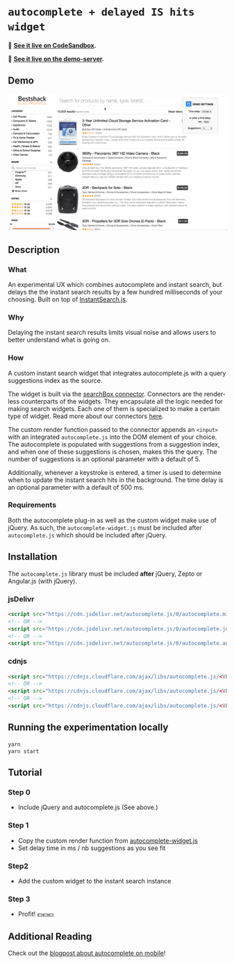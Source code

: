 # `autocomplete + delayed IS hits widget`

🎥 **[See it live on CodeSandbox](https://codesandbox.io/s/mzlx3lp3zx).**

🎥 **[See it live on the demo-server](https://internal-preview.algolia.com/delayed-hits-demo).**

## Demo

![demo of autocomplete+IS](demo.gif)

## Description

### What
An experimental UX which combines autocomplete and instant search, but delays the the instant search results by a few hundred milliseconds of your choosing.  Built on top of [InstantSearch.js](https://community.algolia.com/instantsearch.js/).

### Why
Delaying the instant search results limits visual noise and allows users to better understand what is going on.

### How
A custom instant search widget that integrates autocomplete.js with a query suggestions index as the source.

The widget is built via the [searchBox connector](https://community.algolia.com/instantsearch.js/v2/connectors/connectSearchBox.html).  Connectors are the render-less counterparts of the widgets. They encapsulate all the logic needed for making search widgets. Each one of them is specialized to make a certain type of widget. Read more about our connectors [here](https://community.algolia.com/instantsearch.js/v2/connectors.html).

The custom render function passed to the connector appends an `<input>` with an integrated `autocomplete.js` into the DOM element of your choice. The autocomplete is populated with suggestions from a suggestion index, and when one of these suggestions is chosen, makes this the query. The number of suggestions is an optional parameter with a default of 5.

Additionally, whenever a keystroke is entered, a timer is used to determine when to update the instant search hits in the background.  The time delay is an optional parameter with a default of 500 ms. 

### Requirements
Both the autocomplete plug-in as well as the custom widget make use of jQuery.  As such, the `autocomplete-widget.js` must be included after `autocomplete.js` which should be included after jQuery.

## Installation

The `autocomplete.js` library must be included **after** jQuery, Zepto or Angular.js (with jQuery).

### jsDelivr

```html
<script src="https://cdn.jsdelivr.net/autocomplete.js/0/autocomplete.min.js"></script>
<!-- OR -->
<script src="https://cdn.jsdelivr.net/autocomplete.js/0/autocomplete.jquery.min.js"></script>
<!-- OR -->
<script src="https://cdn.jsdelivr.net/autocomplete.js/0/autocomplete.angular.min.js"></script>
```

### cdnjs

```html
<script src="https://cdnjs.cloudflare.com/ajax/libs/autocomplete.js/<VERSION>/autocomplete.min.js"></script>
<!-- OR -->
<script src="https://cdnjs.cloudflare.com/ajax/libs/autocomplete.js/<VERSION>/autocomplete.jquery.min.js"></script>
<!-- OR -->
<script src="https://cdnjs.cloudflare.com/ajax/libs/autocomplete.js/<VERSION>/autocomplete.angular.min.js"></script>
```

## Running the experimentation locally

```
yarn
yarn start
```

## Tutorial

### Step 0 
* Include jQuery and autocomplete.js (See above.)

### Step 1
* Copy the custom render function from [autocomplete-widget.js](/src/autocomplete-widget.js)
* Set delay time in ms / nb suggestions as you see fit

### Step2
* Add the custom widget to the instant search instance

### Step 3
* Profit! 💵💵💵

## Additional Reading
Check out the [blogpost about autocomplete on mobile](https://blog.algolia.com/search-autocomplete-on-mobile/)!

